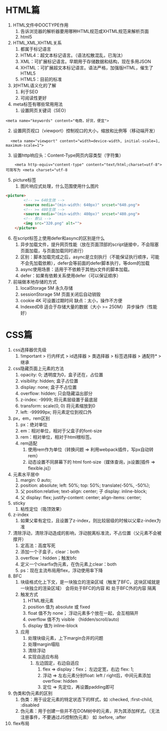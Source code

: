 # HTML篇
1. HTML文件中DOCTYPE作用
   1. 告诉浏览器的解析器要用哪种HTML规范或XHTML规范来解析页面
   2. html5  <!DOCTYPE html>
2. HTML,XML,XHTML关系
   1. 都属于标记语言
   2. HTML4：超文本标记语言。（语法松散混乱，已淘汰）
   3. XML：可扩展标记语言。早期用于存储数据和结构，现在多用JSON
   4. XHTML：可扩展超文本标记语言。语法严格，加强版HTML，催生了HTML5
   5. HTML5：目前的标准
3. 对HTML语义化的了解
   1. 利于SEO
   2. 可阅读性更好
4. meta标签有哪些常用用法
   1. 设置网页关键词（SEO）

`<meta name="keywords" content="电商，好货，便宜">`

   2. 设置网页视口（viewport）控制视口的大小，缩放和比例等（移动端开发）

    `<meta name="viewport" content="width=device-width, initial-scale=1, maximum-scale=1">`

   3. 设置http响应头：Content-Type网页内容类型（字符集）

`    <meta http-equiv="content-type" content="text/html;charset=utf-8"> 可简写为 <meta charset="utf-8`

5. picture标签
   1. 图片响应式处理，什么范围使用什么图片
```html
<picture>
        <!-- >= 640生效 -->
        <source media="(min-width: 640px)" srcset="640.png">
        <!-- >= 480生效 -->
        <source media="(min-width: 480px)" srcset="480.png">
        <!-- 默认 -->
        <img src="320.png" alt="">
    </picture>
```

6. 在script标签上使用defer和async的区别是什么
   1. 异步加载文件，提升网页性能（放在页面顶部的script链接中，不会阻塞页面加载，与页面加载同时进行）
   2. 区别：脚本加载完成之后，async是立刻执行（不能保证执行顺序，可能不会先加载依赖），defer会等前面的defer脚本执行，等dom的加载
   3. async使用场景：适用于不依赖于其他js文件的脚本加载。
   4. defer：如果有依赖关系使用defer（可以保证顺序）
7. 前端做本地存储的方式
   1. localStorage 5M 永久存储
   2. sessionStorage 5M 页面关闭后自动销毁
   3. cookie 4K 可设置过期时间 缺点：太小，操作不方便
   4. IndexedDB 适合于存储大量的数据（大小 >= 250M） 异步操作（性能好）


# CSS篇

1. css选择器优先级
   1. !important > 行内样式 > id选择器 > 类选择器 > 标签选择器 > 通配符* > 继承
2. css隐藏页面上元素的方法
   1. opacity: 0;  透明度为0，盒子还在，占位置
   2. visibility: hidden; 盒子占位置 
   3. display: none; 盒子不占位置
   4. overflow: hidden; 只会隐藏溢出部分
   5. z-index: -9999; 将元素层级置于最底层
   6. transform: scale(0, 0) 将元素缩放到0
   7. left: -99999px;  将元素定位到视口外
3. px，em，rem区别
   1. px：绝对单位
   2. em：相对单位，相对于父盒子的font-size
   3. rem：相对单位，相对于html根标签。
   4. rem适配
      1. 使用rem作为单位（转换问题 => 利用webpack插件，写px自动转rem）
      2. 动态设置不同屏幕下的 html font-size（媒体查询，js设置[插件 => flexible.js]）
4. 元素水平居中
   1. margin: 0 auto;
   2. position: absolute; left: 50%; top: 50%; translate(-50%, -50%);
   3. 父 position:relative; text-align: center; 子 display: inline-block; 
   4. 父 display: flex; justify-content: center; align-items: center;
5. sticky
   1. 粘性定位（吸顶效果）
6. z-index
   1. 如果父辈有定位，且设置了z-index，则比较层级的时候以父辈z-index为准
7. 清除浮动，清除浮动造成的影响，浮动脱离标准流，不占位置（父元素不会被撑开）
   1. 定高法：高度写死
   2. 添加一个子盒子，clear：both
   3. overflow：hidden；触发bfc
   4. 定义一个clearfix伪元素，在伪元素上clear：both
   5. ps：现在主流布局用flex，浮动使用率下降
8. BFC
   1. 块级格式化上下文，是一块独立的渲染区域（触发了BFC，这块区域就是一块独立的渲染区域） 会将处于BFC的内容 和 处于BFC外的内容 隔离
   2. 触发方式
      1. HTML根元素
      2. position 值为 absolute 或 fixed
      3. float 值不为 none； 浮动元素多个放在一起，会互相隔开
      4. overflow 值不为 visible （hidden/scroll/auto)
      5. display 值为 inline-block
   3. 应用
      1. 处理块级元素，上下margin合并的问题
      2. 处理margin塌陷
      3. 清除浮动
      4. 实现自适应布局
         1. 左边固定，右边自适应
            1. flex => display：flex； 左边定宽，右边 flex: 1;
            2. 浮动 => 左右元素分别float: left / right后，中间元素添加overflow: hidden
            3. 定位 => 先定位，再设置padding即可
9. 伪类和伪元素的区别
   1. 伪类：用于设定元素的特定状态下的样式，如 :checked, :first-child, :disabled
   2. 伪元素：用于创建一些并不在DOM树中的元素，并为其添加样式。（无法注册事件，不要通过JS控制伪元素） 如 :before, :after
10. flex布局
